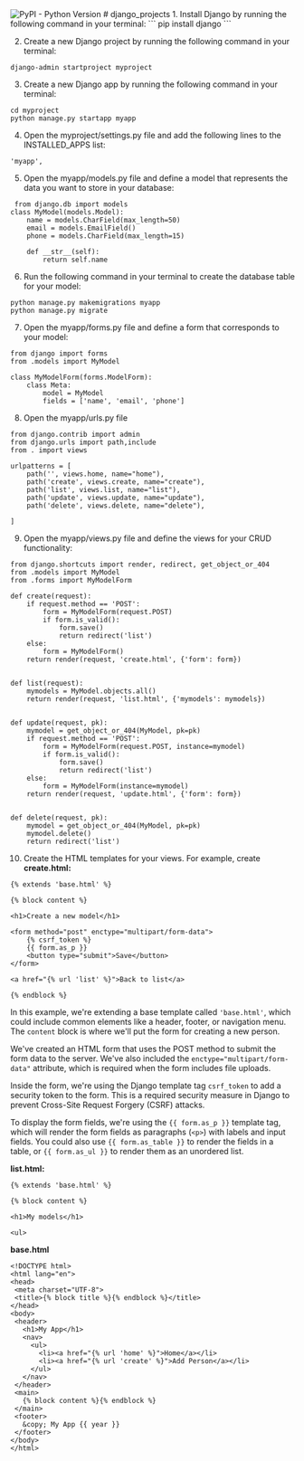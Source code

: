 <img alt="PyPI - Python Version" src="https://img.shields.io/pypi/pyversions/Django?style=plastic">
# django_projects
1. Install Django by running the following command in your terminal:
``` 
pip install django ```

2. Create a new Django project by running the following command in your terminal:
``` 
django-admin startproject myproject
```

3. Create a new Django app by running the following command in your terminal:
``` 
cd myproject
python manage.py startapp myapp
```

4. Open the myproject/settings.py file and add the following lines to the INSTALLED_APPS list:
``` 
'myapp',
```

5. Open the myapp/models.py file and define a model that represents the data you want to store in your database:
``` 
 from django.db import models
class MyModel(models.Model):
    name = models.CharField(max_length=50)
    email = models.EmailField()
    phone = models.CharField(max_length=15)

    def __str__(self):
        return self.name
```
        
6. Run the following command in your terminal to create the database table for your model:

```
python manage.py makemigrations myapp
python manage.py migrate
```

7. Open the myapp/forms.py file and define a form that corresponds to your model:

```
from django import forms
from .models import MyModel

class MyModelForm(forms.ModelForm):
    class Meta:
        model = MyModel
        fields = ['name', 'email', 'phone']
```

8. Open the myapp/urls.py file

```
from django.contrib import admin
from django.urls import path,include
from . import views

urlpatterns = [
    path('', views.home, name="home"),
    path('create', views.create, name="create"),
    path('list', views.list, name="list"),
    path('update', views.update, name="update"),
    path('delete', views.delete, name="delete"),
    
]
```

9. Open the myapp/views.py file and define the views for your CRUD functionality:

```
from django.shortcuts import render, redirect, get_object_or_404
from .models import MyModel
from .forms import MyModelForm

def create(request):
    if request.method == 'POST':
        form = MyModelForm(request.POST)
        if form.is_valid():
            form.save()
            return redirect('list')
    else:
        form = MyModelForm()
    return render(request, 'create.html', {'form': form})


def list(request):
    mymodels = MyModel.objects.all()
    return render(request, 'list.html', {'mymodels': mymodels})


def update(request, pk):
    mymodel = get_object_or_404(MyModel, pk=pk)
    if request.method == 'POST':
        form = MyModelForm(request.POST, instance=mymodel)
        if form.is_valid():
            form.save()
            return redirect('list')
    else:
        form = MyModelForm(instance=mymodel)
    return render(request, 'update.html', {'form': form})


def delete(request, pk):
    mymodel = get_object_or_404(MyModel, pk=pk)
    mymodel.delete()
    return redirect('list')
```

10. Create the HTML templates for your views. For example, create **create.html:**

```
{% extends 'base.html' %}

{% block content %}

<h1>Create a new model</h1>

<form method="post" enctype="multipart/form-data">
    {% csrf_token %}
    {{ form.as_p }}
    <button type="submit">Save</button>
</form>

<a href="{% url 'list' %}">Back to list</a>

{% endblock %}
```
 
In this example, we're extending a base template called ```'base.html'```, which could include common elements like a header, footer, or navigation menu. The ```content``` block is where we'll put the form for creating a new person.

We've created an HTML form that uses the POST method to submit the form data to the server. We've also included the ```enctype="multipart/form-data"``` attribute, which is required when the form includes file uploads.

Inside the form, we're using the Django template tag `csrf_token` to add a security token to the form. This is a required security measure in Django to prevent Cross-Site Request Forgery (CSRF) attacks.

To display the form fields, we're using the ```{{ form.as_p }}``` template tag, which will render the form fields as paragraphs (```<p>```) with labels and input fields. You could also use ```{{ form.as_table }}``` to render the fields in a table, or ```{{ form.as_ul }}``` to render them as an unordered list.
 

**list.html:**

```
{% extends 'base.html' %}

{% block content %}

<h1>My models</h1>

<ul>
 ```
 
**base.html**
 
 ```
 <!DOCTYPE html>
<html lang="en">
<head>
  <meta charset="UTF-8">
  <title>{% block title %}{% endblock %}</title>
</head>
<body>
  <header>
    <h1>My App</h1>
    <nav>
      <ul>
        <li><a href="{% url 'home' %}">Home</a></li>
        <li><a href="{% url 'create' %}">Add Person</a></li>
      </ul>
    </nav>
  </header>
  <main>
    {% block content %}{% endblock %}
  </main>
  <footer>
    &copy; My App {{ year }}
  </footer>
</body>
</html>
 
```
